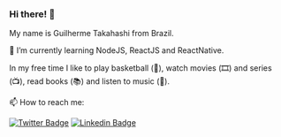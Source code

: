 ### Hi there! 🍙

My name is Guilherme Takahashi from Brazil.

📖 I’m currently learning NodeJS, ReactJS and ReactNative.

In my free time I like to play basketball (🏀), watch movies (🎞️) and series (📺), read books (📚) and listen to music (🎵).

📫 How to reach me:

[![Twitter Badge](https://img.shields.io/badge/-Twitter-1ca0f1?style=flat-square&labelColor=1ca0f1&logo=twitter&logoColor=white&link=https://twitter.com/guii_yukio)](https://twitter.com/guii_yukio)
[![Linkedin Badge](https://img.shields.io/badge/-LinkedIn-blue?style=flat-square&logo=Linkedin&logoColor=white&link=https://www.linkedin.com/in/guilherme-takahashi/)](https://www.linkedin.com/in/guilherme-takahashi/)
